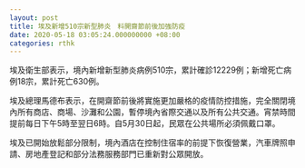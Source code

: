```yaml
---
layout: post
title: 埃及新增510宗新型肺炎　料開齋節前後加強防疫
date: 2020-05-18 03:05:24.000000000 +08:00
categories: rthk
---
```


埃及衛生部表示，境內新增新型肺炎病例510宗，累計確診12229例；新增死亡病例18宗，累計死亡630例。

埃及總理馬德布表示，在開齋節前後將實施更加嚴格的疫情防控措施，完全關閉境內所有商店、商場、沙灘和公園，暫停境內省際交通以及所有公共交通。宵禁時間提前每日下午5時至翌日6時。自5月30日起，民眾在公共場所必須佩戴口罩。

埃及已開始放鬆部分限制，境內酒店在控制住宿率的前提下恢復營業，汽車牌照申請、房地產登記和部分法務服務部門已重新對公眾開放。
